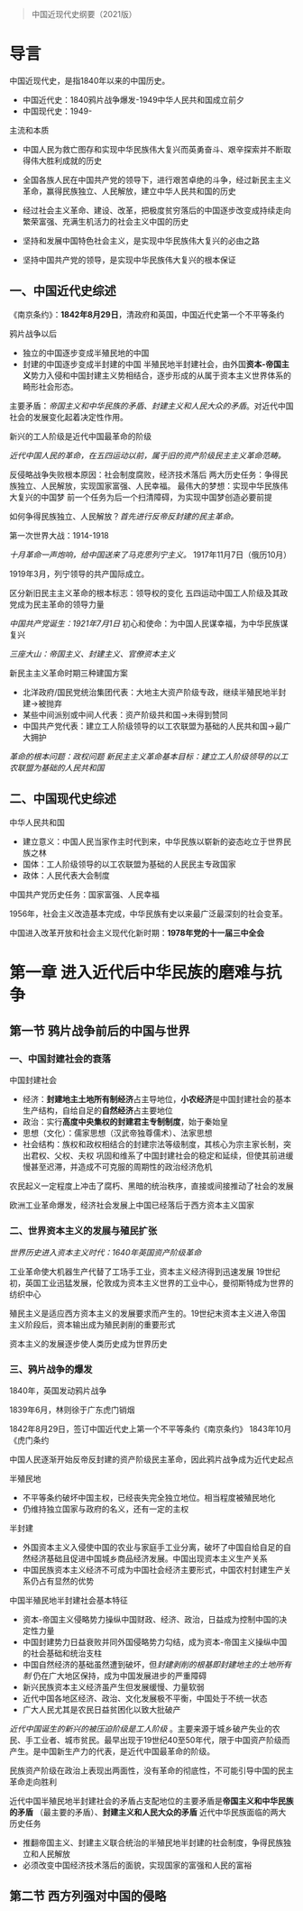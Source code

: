 > 中国近现代史纲要（2021版）

# 导言

中国近现代史，是指1840年以来的中国历史。
- 中国近代史：1840鸦片战争爆发-1949中华人民共和国成立前夕
- 中国现代史：1949-

主流和本质
- 中国人民为救亡图存和实现中华民族伟大复兴而英勇奋斗、艰辛探索并不断取得伟大胜利成就的历史
- 全国各族人民在中国共产党的领导下，进行艰苦卓绝的斗争，经过新民主主义革命，赢得民族独立、人民解放，建立中华人民共和国的历史
- 经过社会主义革命、建设、改革，把极度贫穷落后的中国逐步改变成持续走向繁荣富强、充满生机活力的社会主义中国的历史

- 坚持和发展中国特色社会主义，是实现中华民族伟大复兴的必由之路
- 坚持中国共产党的领导，是实现中华民族伟大复兴的根本保证

## 一、中国近代史综述

《南京条约》：**1842年8月29日**，清政府和英国，中国近代史第一个不平等条约

鸦片战争以后
- 独立的中国逐步变成半殖民地的中国
- 封建的中国逐步变成半封建的中国
半殖民地半封建社会，由外国**资本-帝国主义**势力入侵和中国封建主义势相结合，逐步形成的从属于资本主义世界体系的畸形社会形态。

主要矛盾：*帝国主义和中华民族的矛盾、封建主义和人民大众的矛盾*。对近代中国社会的发展变化起着决定性作用。

新兴的工人阶级是近代中国最革命的阶级

*近代中国人民的革命，在五四运动以前，属于旧的资产阶级民主主义革命范畴。*

反侵略战争失败根本原因：社会制度腐败，经济技术落后
两大历史任务：争得民族独立、人民解放，实现国家富强、人民幸福。
最伟大的梦想：实现中华民族伟大复兴的中国梦
前一个任务为后一个扫清障碍，为实现中国梦创造必要前提

如何争得民族独立、人民解放？*首先进行反帝反封建的民主革命。*

第一次世界大战：1914-1918

*十月革命一声炮响，给中国送来了马克思列宁主义。* 1917年11月7日（俄历10月）

1919年3月，列宁领导的共产国际成立。

区分新旧民主主义革命的根本标志：领导权的变化
五四运动中国工人阶级及其政党成为民主革命的领导力量

*中国共产党诞生：1921年7月1日*
初心和使命：为中国人民谋幸福，为中华民族谋复兴

*三座大山：帝国主义、封建主义、官僚资本主义*

新民主主义革命时期三种建国方案
- 北洋政府/国民党统治集团代表：大地主大资产阶级专政，继续半殖民地半封建->被抛弃
- 某些中间派别或中间人代表：资产阶级共和国->未得到赞同
- 中国共产党代表：建立工人阶级领导的以工农联盟为基础的人民共和国->最广大拥护

*革命的根本问题：政权问题*
*新民主主义革命基本目标：建立工人阶级领导的以工农联盟为基础的人民共和国*

## 二、中国现代史综述

中华人民共和国
- 建立意义：中国人民当家作主时代到来，中华民族以崭新的姿态屹立于世界民族之林
- 国体：工人阶级领导的以工农联盟为基础的人民民主专政国家
- 政体：人民代表大会制度

中国共产党历史任务：国家富强、人民幸福

1956年，社会主义改造基本完成，中华民族有史以来最广泛最深刻的社会变革。

中国进入改革开放和社会主义现代化新时期：**1978年党的十一届三中全会**

# 第一章 进入近代后中华民族的磨难与抗争

## 第一节 鸦片战争前后的中国与世界

### 一、中国封建社会的衰落

中国封建社会
- 经济：**封建地主土地所有制经济**占主导地位，**小农经济**是中国封建社会的基本生产结构，自给自足的**自然经济**占主要地位
- 政治：实行**高度中央集权的封建君主专制制度**，始于秦始皇
- 思想（文化）：儒家思想（汉武帝独尊儒术）、法家思想
- 社会结构：族权和政权相结合的封建宗法等级制度，其核心为宗主家长制，突出君权、父权、夫权
巩固和维系了中国封建社会的稳定和延续，但使其前进缓慢甚至迟滞，并造成不可克服的周期性的政治经济危机

农民起义一定程度上冲击了腐朽、黑暗的统治秩序，直接或间接推动了社会的发展

欧洲工业革命爆发，经济社会发展上中国已经落后于西方资本主义国家

### 二、世界资本主义的发展与殖民扩张

*世界历史进入资本主义时代：1640年英国资产阶级革命*

工业革命使大机器生产代替了工场手工业，资本主义经济得到迅速发展
19世纪初，英国工业迅猛发展，伦敦成为资本主义世界的工业中心，曼彻斯特成为世界的纺织中心

殖民主义是适应西方资本主义的发展要求而产生的。19世纪末资本主义进入帝国主义阶段后，资本输出成为殖民剥削的重要形式

资本主义的发展逐步使人类历史成为世界历史

### 三、鸦片战争的爆发

1840年，英国发动鸦片战争

1839年6月，林则徐于广东虎门销烟

1842年8月29日，签订中国近代史上第一个不平等条约《南京条约》
1843年10月《虎门条约

中国人民逐渐开始反帝反封建的资产阶级民主革命，因此鸦片战争成为近代史起点

半殖民地
- 不平等条约破坏中国主权，已经丧失完全独立地位。相当程度被殖民地化
- 仍维持独立国家与政府的名义，还有一定的主权

半封建
- 外国资本主义入侵使中国的农业与家庭手工业分离，破坏了中国自给自足的自然经济基础且促进中国城乡商品经济发展。中国出现资本主义生产关系
- 中国民族资本主义经济不可成为中国社会经济主要形式，中国农村封建生产关系仍占有显然的优势

中国半殖民地半封建社会基本特征
- 资本-帝国主义侵略势力操纵中国财政、经济、政治，日益成为控制中国的决定性力量
- 中国封建势力日益衰败并同外国侵略势力勾结，成为资本-帝国主义操纵中国的社会基础和统治支柱
- 中国自然经济的基础虽然遭到破坏，但*封建剥削的根基即封建地主的土地所有制* 仍在广大地区保持，成为中国发展进步的严重障碍
- 新兴民族资本主义经济虽产生但发展缓慢、力量软弱
- 近代中国各地区经济、政治、文化发展极不平衡，中国处于不统一状态
- 广大人民尤其是农民日益贫困化以致大批破产

*近代中国诞生的新兴的被压迫阶级是工人阶级* 。主要来源于城乡破产失业的农民、手工业者、城市贫民。最早出现于19世纪40至50年代，限于中国资产阶级而产生。是中国新生产力的代表，是近代中国最革命的阶级。

民族资产阶级在政治上表现出两面性，没有革命的彻底性，不可能引导中国的民主革命走向胜利

近代中国半殖民地半封建社会的矛盾占支配地位的主要矛盾是**帝国主义和中华民族的矛盾** （最主要的矛盾）、**封建主义和人民大众的矛盾**
近代中华民族面临的两大历史任务
- 推翻帝国主义、封建主义联合统治的半殖民地半封建的社会制度，争得民族独立和人民解放
- 必须改变中国经济技术落后的面貌，实现国家的富强和人民的富裕

## 第二节 西方列强对中国的侵略








